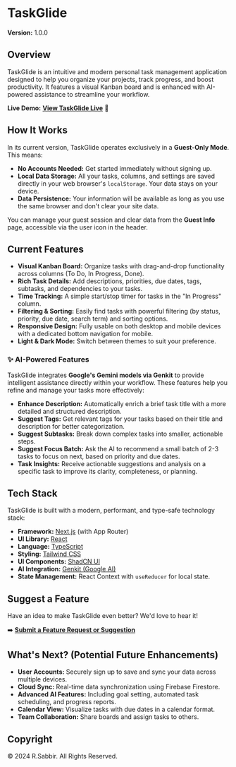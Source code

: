 # TaskGlide

**Version:** 1.0.0 

## Overview

TaskGlide is an intuitive and modern personal task management application designed to help you organize your projects, track progress, and boost productivity. It features a visual Kanban board and is enhanced with AI-powered assistance to streamline your workflow.

**Live Demo:** [**View TaskGlide Live**](https://your-live-link-here.com) 🚀

## How It Works

In its current version, TaskGlide operates exclusively in a **Guest-Only Mode**. This means:

-   **No Accounts Needed:** Get started immediately without signing up.
-   **Local Data Storage:** All your tasks, columns, and settings are saved directly in your web browser's `localStorage`. Your data stays on your device.
-   **Data Persistence:** Your information will be available as long as you use the same browser and don't clear your site data.

You can manage your guest session and clear data from the **Guest Info** page, accessible via the user icon in the header.

## Current Features

-   **Visual Kanban Board:** Organize tasks with drag-and-drop functionality across columns (To Do, In Progress, Done).
-   **Rich Task Details:** Add descriptions, priorities, due dates, tags, subtasks, and dependencies to your tasks.
-   **Time Tracking:** A simple start/stop timer for tasks in the "In Progress" column.
-   **Filtering & Sorting:** Easily find tasks with powerful filtering (by status, priority, due date, search term) and sorting options.
-   **Responsive Design:** Fully usable on both desktop and mobile devices with a dedicated bottom navigation for mobile.
-   **Light & Dark Mode:** Switch between themes to suit your preference.

### ✨ AI-Powered Features

TaskGlide integrates **Google's Gemini models via Genkit** to provide intelligent assistance directly within your workflow. These features help you refine and manage your tasks more effectively:

-   **Enhance Description:** Automatically enrich a brief task title with a more detailed and structured description.
-   **Suggest Tags:** Get relevant tags for your tasks based on their title and description for better categorization.
-   **Suggest Subtasks:** Break down complex tasks into smaller, actionable steps.
-   **Suggest Focus Batch:** Ask the AI to recommend a small batch of 2-3 tasks to focus on next, based on priority and due dates.
-   **Task Insights:** Receive actionable suggestions and analysis on a specific task to improve its clarity, completeness, or planning.

## Tech Stack

TaskGlide is built with a modern, performant, and type-safe technology stack:

-   **Framework:** [Next.js](https://nextjs.org/) (with App Router)
-   **UI Library:** [React](https://reactjs.org/)
-   **Language:** [TypeScript](https://www.typescriptlang.org/)
-   **Styling:** [Tailwind CSS](https://tailwindcss.com/)
-   **UI Components:** [ShadCN UI](https://ui.shadcn.com/)
-   **AI Integration:** [Genkit (Google AI)](https://firebase.google.com/docs/genkit)
-   **State Management:** React Context with `useReducer` for local state.

## Suggest a Feature

Have an idea to make TaskGlide even better? We'd love to hear it!

➡️ **[Submit a Feature Request or Suggestion](/feature-request)**

## What's Next? (Potential Future Enhancements)

-   **User Accounts:** Securely sign up to save and sync your data across multiple devices.
-   **Cloud Sync:** Real-time data synchronization using Firebase Firestore.
-   **Advanced AI Features:** Including goal setting, automated task scheduling, and progress reports.
-   **Calendar View:** Visualize tasks with due dates in a calendar format.
-   **Team Collaboration:** Share boards and assign tasks to others.

## Copyright

&copy; 2024 R.Sabbir. All Rights Reserved.

